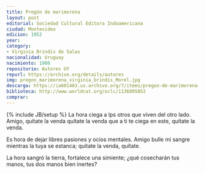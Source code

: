 ```yaml
---
title: Pregón de marimorena
layout: post
editorial: Sociedad Cultural Editora Indoamericana
ciudad: Montevideo
edicion: 1952
year:
category: 
- Virginia Brindis de Salas
nacionalidad: Uruguay
nacimiento: 1908
repositorio: Autores UY
repurl: https://archive.org/details/autores
img: pregon_marimorena_virginia_brindis_Morel.jpg
descarga: https://ia601403.us.archive.org/7/items/pregon-de-marimorena-virginia-brindis-de-salas/Pregon%20De%20Marimorena%20-%20Virginia%20Brindis%20de%20Salas.pdf
biblioteca: http://www.worldcat.org/oclc/1136895852
comprar: 
---
```

{% include JB/setup %}
La hora ciega a lps otros
que viven del otro lado.
Amigo, quítate la venda
quítate la venda
que a ti te ciega en este,
quítate la venda.
 
Es hora de dejar libres
pasiones y ocios mentales.
Amigo bulle mi sangre
mientras la tuya se estanca;
quítate la venda, quítate.
 
La hora sangró la tierra,
fortalece una simiente;
¿qué cosecharán tus manos,
tus dos manos bien inertes?
